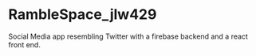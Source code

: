 # RambleSpace_jlw429
Social Media app resembling Twitter with a firebase backend and a react front end.
